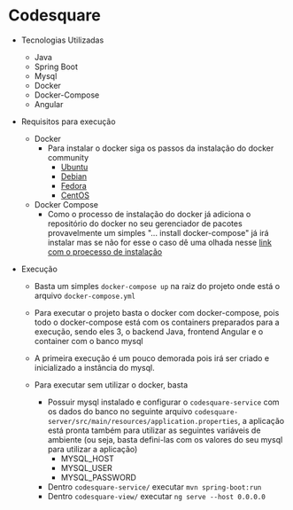 # Codesquare

- Tecnologias Utilizadas
    - Java
    - Spring Boot
    - Mysql
    - Docker
    - Docker-Compose
    - Angular

- Requisitos para execução
    - Docker
        - Para instalar o docker siga os passos da instalação do docker community
            - [Ubuntu](https://docs.docker.com/install/linux/docker-ce/ubuntu/)
            - [Debian](https://docs.docker.com/install/linux/docker-ce/debian/)
            - [Fedora](https://docs.docker.com/install/linux/docker-ce/fedora/)
            - [CentOS](https://docs.docker.com/install/linux/docker-ce/centos/)
    - Docker Compose
        - Como o processo de instalação do docker já adiciona o repositório do docker no seu gerenciador de pacotes provavelmente um simples "... install docker-compose" já irá instalar mas se não for esse o caso dê uma olhada nesse [link com o proecesso de instalação](https://docs.docker.com/compose/install/)

- Execução
    - Basta um simples `docker-compose up` na raiz do projeto onde está o arquivo `docker-compose.yml`
    - Para executar o projeto basta o docker com docker-compose, pois todo o docker-compose está com os containers preparados para a execução, sendo eles 3, o backend Java, frontend Angular e o container com o banco mysql
    - A primeira execução é um pouco demorada pois irá ser criado e inicializado a instância do mysql.

    - Para executar sem utilizar o docker, basta
        - Possuir mysql instalado e configurar o `codesquare-service` com os dados do banco no seguinte arquivo `codesquare-server/src/main/resources/application.properties`, a aplicação está pronta também para utilizar as seguintes variáveis de ambiente (ou seja, basta defini-las com os valores do seu mysql para utilizar a aplicação)
            - MYSQL_HOST
            - MYSQL_USER
            - MYSQL_PASSWORD
        - Dentro `codesquare-service/` executar `mvn spring-boot:run`
        - Dentro `codesquare-view/` executar `ng serve --host 0.0.0.0`
    